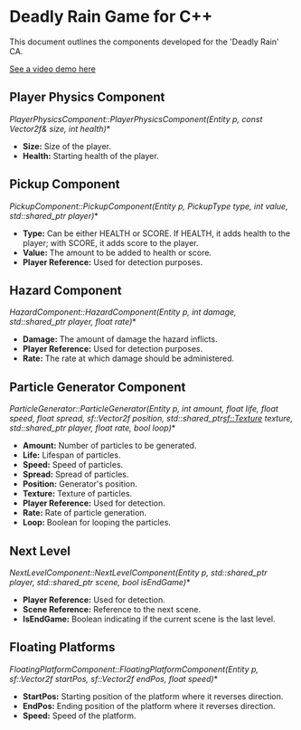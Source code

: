 
# Deadly Rain Game for C++

This document outlines the components developed for the 'Deadly Rain' CA.

[See a video demo here](https://www.youtube.com/watch?v=zcLeZhSp2DU)

## Player Physics Component

**PlayerPhysicsComponent::PlayerPhysicsComponent(Entity* p, const Vector2f& size, int health)**

- **Size:** Size of the player.
- **Health:** Starting health of the player.

## Pickup Component

**PickupComponent::PickupComponent(Entity* p, PickupType type, int value, std::shared_ptr<Entity> player)**

- **Type:** Can be either HEALTH or SCORE. If HEALTH, it adds health to the player; with SCORE, it adds score to the player.
- **Value:** The amount to be added to health or score.
- **Player Reference:** Used for detection purposes.

## Hazard Component

**HazardComponent::HazardComponent(Entity* p, int damage, std::shared_ptr<Entity> player, float rate)**

- **Damage:** The amount of damage the hazard inflicts.
- **Player Reference:** Used for detection purposes.
- **Rate:** The rate at which damage should be administered.

## Particle Generator Component

**ParticleGenerator::ParticleGenerator(Entity* p, int amount, float life, float speed, float spread, sf::Vector2f position, std::shared_ptr<sf::Texture> texture, std::shared_ptr<Entity> player, float rate, bool loop)**

- **Amount:** Number of particles to be generated.
- **Life:** Lifespan of particles.
- **Speed:** Speed of particles.
- **Spread:** Spread of particles.
- **Position:** Generator's position.
- **Texture:** Texture of particles.
- **Player Reference:** Used for detection.
- **Rate:** Rate of particle generation.
- **Loop:** Boolean for looping the particles.

## Next Level

**NextLevelComponent::NextLevelComponent(Entity* p, std::shared_ptr<Entity> player, std::shared_ptr<Scene> scene, bool isEndGame)**

- **Player Reference:** Used for detection.
- **Scene Reference:** Reference to the next scene.
- **IsEndGame:** Boolean indicating if the current scene is the last level.

## Floating Platforms

**FloatingPlatformComponent::FloatingPlatformComponent(Entity* p, sf::Vector2f startPos, sf::Vector2f endPos, float speed)**

- **StartPos:** Starting position of the platform where it reverses direction.
- **EndPos:** Ending position of the platform where it reverses direction.
- **Speed:** Speed of the platform.


